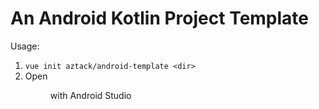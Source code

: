 An Android Kotlin Project Template
====

Usage:
1. `vue init aztack/android-template <dir>`
2. Open <dir> with Android Studio
